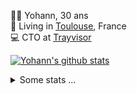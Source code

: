 <p>
  👨🏻 <bold>Yohann</bold>, 30 ans<br/>
  💼 Living in <a href="https://www.google.com/maps?q=toulouse">Toulouse</a>, France<br/>
  💻 CTO at <a href="https://trayvisor.com/">Trayvisor</a><br/>
</p>

<a href="https://github.com/anuraghazra/github-readme-stats"><img align="center" src="https://github-readme-stats-dviw-8taegaswk-yohann84ls-projects.vercel.app//api?username=yohann84L&show_icons=true&include_all_commits=true" alt="Yohann's github stats" /> </a>


<details>
  <summary>Some stats ...</summary><br/>
  

<!--START_SECTION:waka-->
![Code Time](http://img.shields.io/badge/Code%20Time-1%2C369%20hrs%205%20mins-blue)

![Profile Views](http://img.shields.io/badge/Profile%20Views-0-blue)

**🐱 My GitHub Data** 

> 📦 441.0 kB Used in GitHub's Storage 
 > 
> 🏆 613 Contributions in the Year 2025
 > 
> 🚫 Not Opted to Hire
 > 
> 📜 26 Public Repositories 
 > 
> 🔑 21 Private Repositories 
 > 
**I'm an Early 🐤** 

```text
🌞 Morning                36848 commits       ███████░░░░░░░░░░░░░░░░░░   29.32 % 
🌆 Daytime                73016 commits       ███████████████░░░░░░░░░░   58.11 % 
🌃 Evening                15610 commits       ███░░░░░░░░░░░░░░░░░░░░░░   12.42 % 
🌙 Night                  181 commits         ░░░░░░░░░░░░░░░░░░░░░░░░░   00.14 % 
```
📅 **I'm Most Productive on Wednesday** 

```text
Monday                   24277 commits       █████░░░░░░░░░░░░░░░░░░░░   19.32 % 
Tuesday                  23575 commits       █████░░░░░░░░░░░░░░░░░░░░   18.76 % 
Wednesday                25262 commits       █████░░░░░░░░░░░░░░░░░░░░   20.10 % 
Thursday                 25219 commits       █████░░░░░░░░░░░░░░░░░░░░   20.07 % 
Friday                   25008 commits       █████░░░░░░░░░░░░░░░░░░░░   19.90 % 
Saturday                 917 commits         ░░░░░░░░░░░░░░░░░░░░░░░░░   00.73 % 
Sunday                   1397 commits        ░░░░░░░░░░░░░░░░░░░░░░░░░   01.11 % 
```


📊 **This Week I Spent My Time On** 

```text
🕑︎ Time Zone: Europe/Paris

💬 Programming Languages: 
Image (svg)              5 hrs 46 mins       ███████████████████████░░   91.96 % 
Other                    30 mins             ██░░░░░░░░░░░░░░░░░░░░░░░   08.04 % 

🔥 Editors: 
Zed                      6 hrs 17 mins       █████████████████████████   100.00 % 

💻 Operating System: 
Mac                      6 hrs 17 mins       █████████████████████████   100.00 % 
```

**I Mostly Code in Python** 

```text
Python                   27 repos            ██████████████░░░░░░░░░░░   55.10 % 
Jupyter Notebook         4 repos             ██░░░░░░░░░░░░░░░░░░░░░░░   08.16 % 
JavaScript               3 repos             ██░░░░░░░░░░░░░░░░░░░░░░░   06.12 % 
HTML                     2 repos             █░░░░░░░░░░░░░░░░░░░░░░░░   04.08 % 
Shell                    1 repo              █░░░░░░░░░░░░░░░░░░░░░░░░   02.04 % 
```




 Last Updated on 26/09/2025 00:44:15 UTC
<!--END_SECTION:waka-->
